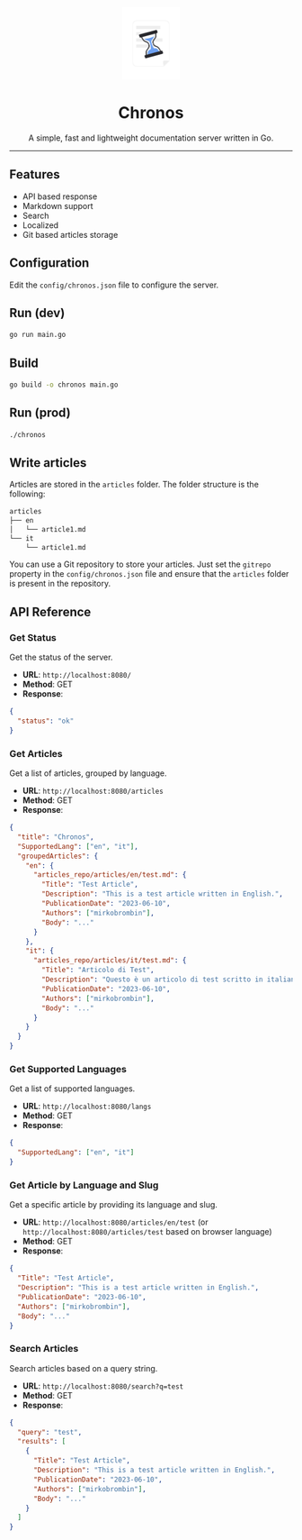 <div align="center">
    <img src="chronos.svg" height="128">
    <h1>Chronos</h1>
    <p>A simple, fast and lightweight documentation server written in Go.</p>
    <hr />
</div>


## Features
- API based response
- Markdown support
- Search
- Localized
- Git based articles storage

## Configuration
Edit the `config/chronos.json` file to configure the server.

## Run (dev)
```bash
go run main.go
```

## Build
```bash
go build -o chronos main.go
```

## Run (prod)
```bash
./chronos
```
## Write articles
Articles are stored in the `articles` folder. The folder structure is the following:
```
articles
├── en
│   └── article1.md
└── it
    └── article1.md
```

You can use a Git repository to store your articles. Just set the `gitrepo` property in the `config/chronos.json` file and ensure that the `articles` folder is present in the repository.

## API Reference

### Get Status

Get the status of the server.

- **URL**: `http://localhost:8080/`
- **Method**: GET
- **Response**:
```json
{
  "status": "ok"
}
```

### Get Articles

Get a list of articles, grouped by language.

- **URL**: `http://localhost:8080/articles`
- **Method**: GET
- **Response**:
```json
{
  "title": "Chronos",
  "SupportedLang": ["en", "it"],
  "groupedArticles": {
    "en": {
      "articles_repo/articles/en/test.md": {
        "Title": "Test Article",
        "Description": "This is a test article written in English.",
        "PublicationDate": "2023-06-10",
        "Authors": ["mirkobrombin"],
        "Body": "..."
      }
    },
    "it": {
      "articles_repo/articles/it/test.md": {
        "Title": "Articolo di Test",
        "Description": "Questo è un articolo di test scritto in italiano.",
        "PublicationDate": "2023-06-10",
        "Authors": ["mirkobrombin"],
        "Body": "..."
      }
    }
  }
}
```

### Get Supported Languages

Get a list of supported languages.

- **URL**: `http://localhost:8080/langs`
- **Method**: GET
- **Response**:
```json
{
  "SupportedLang": ["en", "it"]
}
```

### Get Article by Language and Slug

Get a specific article by providing its language and slug.

- **URL**: `http://localhost:8080/articles/en/test`
  (or `http://localhost:8080/articles/test` based on browser language)
- **Method**: GET
- **Response**:
```json
{
  "Title": "Test Article",
  "Description": "This is a test article written in English.",
  "PublicationDate": "2023-06-10",
  "Authors": ["mirkobrombin"],
  "Body": "..."
}
```

### Search Articles

Search articles based on a query string.

- **URL**: `http://localhost:8080/search?q=test`
- **Method**: GET
- **Response**:
```json
{
  "query": "test",
  "results": [
    {
      "Title": "Test Article",
      "Description": "This is a test article written in English.",
      "PublicationDate": "2023-06-10",
      "Authors": ["mirkobrombin"],
      "Body": "..."
    }
  ]
}
```
